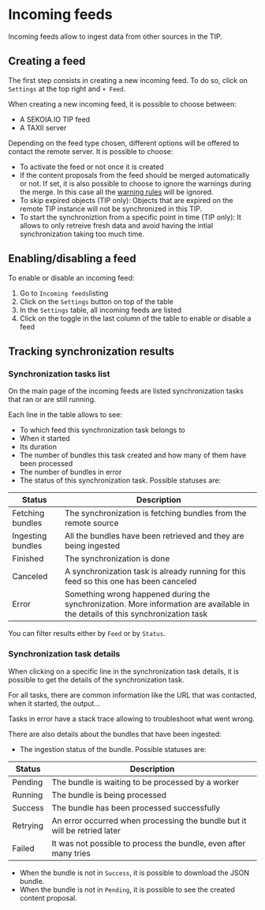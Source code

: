 # Incoming feeds

Incoming feeds allow to ingest data from other sources in the TIP.

## Creating a feed

The first step consists in creating a new incoming feed. To do so, click on `Settings` at the top right and `+ Feed`.

When creating a new incoming feed, it is possible to choose between:

- A SEKOIA.IO TIP feed
- A TAXII server

Depending on the feed type chosen, different options will be offered to contact the remote server. It is possible to choose:

- To activate the feed or not once it is created
- If the content proposals from the feed should be merged automatically or not. If set, it is also possible to choose to ignore the warnings during the merge. In this case all the [warning rules](./warning_rules.md) will be ignored.
- To skip expired objects (TIP only): Objects that are expired on the remote TIP instance will not be synchronized in this TIP.
- To start the synchroniztion from a specific point in time (TIP only): It allows to only retreive fresh data and avoid having the intial synchronization taking too much time.

## Enabling/disabling a feed

To enable or disable an incoming feed: 

1. Go to `Incoming feeds`listing
2. Click on the `Settings` button on top of the table 
3. In the `Settings` table, all incoming feeds are listed
4. Click on the toggle in the last column of the table to enable or disable a feed 

## Tracking synchronization results

### Synchronization tasks list

On the main page of the incoming feeds are listed synchronization tasks that ran or are still running.

Each line in the table allows to see:

- To which feed this synchronization task belongs to
- When it started
- Its duration
- The number of bundles this task created and how many of them have been processed
- The number of bundles in error
- The status of this synchronization task. Possible statuses are:

| Status | Description |
| --- | --- |
| Fetching bundles | The synchronization is fetching bundles from the remote source |
| Ingesting bundles | All the bundles have been retrieved and they are being ingested |
| Finished | The synchronization is done |
| Canceled | A synchronization task is already running for this feed so this one has been canceled |
| Error | Something wrong happened during the synchronization. More information are available in the details of this synchronization task |

You can filter results either by `Feed` or by `Status`.  

### Synchronization task details

When clicking on a specific line in the synchronization task details, it is possible to get the details of the synchronization task. 

For all tasks, there are common information like the URL that was contacted, when it started, the output... 

Tasks in error have a stack trace allowing to troubleshoot what went wrong.

There are also details about the bundles that have been ingested:

- The ingestion status of the bundle. Possible statuses are:

| Status | Description |
| --- | --- |
| Pending | The bundle is waiting to be processed by a worker |
| Running | The bundle is being processed |
| Success | The bundle has been processed successfully |
| Retrying | An error occurred when processing the bundle but it will be retried later |
| Failed | It was not possible to process the bundle, even after many tries |
    
- When the bundle is not in `Success`, it is possible to download the JSON bundle. 
- When the bundle is not in `Pending`, it is possible to see the created content proposal. 
